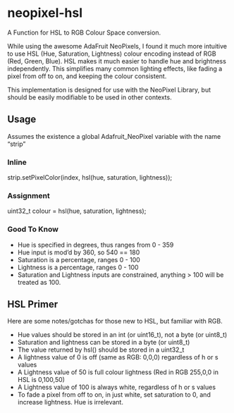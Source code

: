 # neopixel-hsl
A Function for HSL to RGB Colour Space conversion. 

While using the awesome AdaFruit NeoPixels, I found it much more intuitive to use HSL (Hue, Saturation, Lightness) colour encoding instead of RGB (Red, Green, Blue). HSL makes it much easier to handle hue and brightness independently. This simplifies many common lighting effects, like fading a pixel from off to on, and keeping the colour consistent. 

This implementation is designed for use with the NeoPixel Library, but should be easily modifiable to be used in other contexts. 


## Usage

Assumes the existence a global Adafruit_NeoPixel variable with the name “strip” 

### Inline

strip.setPixelColor(index, hsl(hue, saturation, lightness));

### Assignment

uint32_t colour = hsl(hue, saturation, lightness);


### Good To Know
* Hue is specified in degrees, thus ranges from 0 - 359
* Hue input is mod’d by 360, so 540 == 180
* Saturation is a percentage, ranges 0 - 100
* Lightness is a percentage, ranges 0 - 100
* Saturation and Lightness inputs are constrained, anything > 100 will be treated as 100.


## HSL Primer

Here are some notes/gotchas for those new to HSL, but familiar with RGB.

* Hue values should be stored in an int (or uint16_t), not a byte (or uint8_t)
* Saturation and lightness can be stored in a byte (or uint8_t)
* The value returned by hsl() should be stored in a uint32_t
* A lightness value of 0 is off (same as RGB: 0,0,0) regardless of h or s values
* A Lightness value of 50 is full colour lightness (Red in RGB 255,0,0 in HSL is 0,100,50)
* A Lightness value of 100 is always white, regardless of h or s values
* To fade a pixel from off to on, in just white, set saturation to 0, and increase lightness. Hue is irrelevant. 





